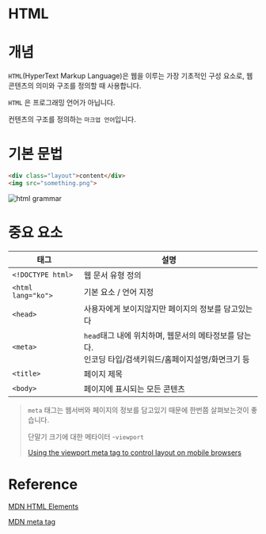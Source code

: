 # HTML

# 개념
`HTML`(HyperText Markup Language)은 웹을 이루는 가장 기초적인 구성 요소로, 웹 콘텐츠의 의미와 구조를 정의할 때 사용합니다. 

`HTML` 은 프로그래밍 언어가 아닙니다.

컨텐츠의 구조를 정의하는 `마크업 언어`입니다.

# 기본 문법

```html
<div class="layout">content</div>
<img src="something.png">
```

![html grammar](https://img1.daumcdn.net/thumb/R1280x0/?scode=mtistory2&fname=https%3A%2F%2Fblog.kakaocdn.net%2Fdn%2FxvhzF%2FbtrwptXZA21%2F624iTpj7UBFvTKIW4LsfJK%2Fimg.png)

# 중요 요소

|태그|설명|
|--|--|
|`<!DOCTYPE html>`| 웹 문서 유형 정의|
|`<html lang="ko">`| 기본 요소 / 언어 지정|
|`<head>`|사용자에게 보이지않지만 페이지의 정보를 담고있는다|
|`<meta>`| `head`태그 내에 위치하며, 웹문서의 메타정보를 담는다. <br>인코딩 타입/검색키워드/홈페이지설명/화면크기 등|
|`<title>`|페이지 제목|
|`<body>`|페이지에 표시되는 모든 콘텐츠|


> `meta` 태그는 웹서버와 페이지의 정보를 담고있기 때문에 한번쯤 살펴보는것이 좋습니다.
>
> 단말기 크기에 대한 메타이터 -`viewport`
>
> [Using the viewport meta tag to control layout on mobile browsers
](https://developer.mozilla.org/en-US/docs/Web/HTML/Viewport_meta_tag)


# Reference

[MDN HTML Elements](https://developer.mozilla.org/ko/docs/Web/HTML/Element)


[MDN meta tag](https://developer.mozilla.org/ko/docs/Web/HTML/Element/meta)
